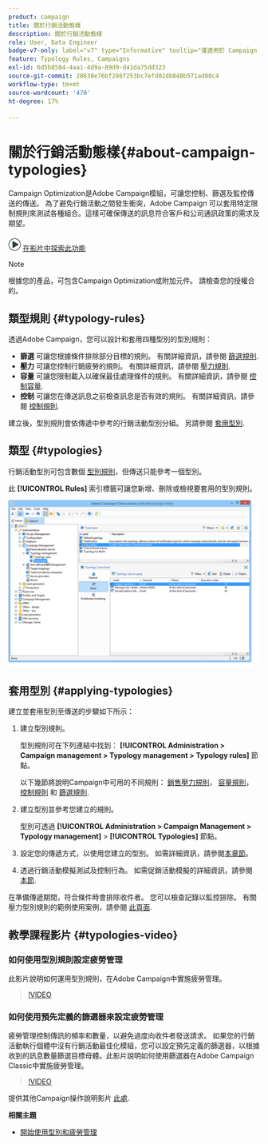 ```yaml
---
product: campaign
title: 關於行銷活動態樣
description: 關於行銷活動態樣
role: User, Data Engineer
badge-v7-only: label="v7" type="Informative" tooltip="僅適用於 Campaign Classic v7"
feature: Typology Rules, Campaigns
exl-id: 6d5b8584-4aa1-4d9a-89d9-d41da75dd323
source-git-commit: 28638e76bf286f253bc7efd02db848b571ad88c4
workflow-type: tm+mt
source-wordcount: '470'
ht-degree: 17%

---
```


# 關於行銷活動態樣{#about-campaign-typologies}

Campaign Optimization是Adobe Campaign模組，可讓您控制、篩選及監控傳送的傳送。 為了避免行銷活動之間發生衝突，Adobe Campaign 可以套用特定限制規則來測試各種組合。這樣可確保傳送的訊息符合客戶和公司通訊政策的需求及期望。

![](assets/do-not-localize/how-to-video.png) [在影片中探索此功能](#typologies-video)

>[!NOTE]
>
>根據您的產品，可包含Campaign Optimization或附加元件。 請檢查您的授權合約。

## 類型規則 {#typology-rules}

透過Adobe Campaign，您可以設計和套用四種型別的型別規則：

* **篩選** 可讓您根據條件排除部分目標的規則。 有關詳細資訊，請參閱 [篩選規則](filtering-rules.md).
* **壓力** 可讓您控制行銷疲勞的規則。 有關詳細資訊，請參閱 [壓力規則](pressure-rules.md).
* **容量** 可讓您限制載入以確保最佳處理條件的規則。 有關詳細資訊，請參閱 [控制容量](consistency-rules.md#controlling-capacity).
* **控制** 可讓您在傳送訊息之前檢查訊息是否有效的規則。 有關詳細資訊，請參閱 [控制規則](control-rules.md).

建立後，型別規則會依傳遞中參考的行銷活動型別分組。 另請參閱 [套用型別](#applying-typologies).

## 類型 {#typologies}

行銷活動型別可包含數個 [型別規則](#typology-rules)，但傳送只能參考一個型別。

此 **[!UICONTROL Rules]** 索引標籤可讓您新增、刪除或檢視要套用的型別規則。

![](assets/campaign_opt_rules_tab.png)

## 套用型別 {#applying-typologies}

建立並套用型別至傳送的步驟如下所示：

1. 建立型別規則。

   型別規則可在下列連結中找到： **[!UICONTROL Administration > Campaign management > Typology management > Typology rules]** 節點。

   以下幾節將說明Campaign中可用的不同規則： [銷售壓力規則](pressure-rules.md)， [容量規則](consistency-rules.md#controlling-capacity)， [控制規則](control-rules.md) 和 [篩選規則](filtering-rules.md).

1. 建立型別並參考您建立的規則。

   型別可透過 **[!UICONTROL Administration > Campaign Management > Typology management]** > **[!UICONTROL Typologies]** 節點。

1. 設定您的傳遞方式，以使用您建立的型別。 如需詳細資訊，請參閱[本章節](applying-rules.md#applying-a-typology-to-a-delivery)。
1. 透過行銷活動模擬測試及控制行為。 如需促銷活動模擬的詳細資訊，請參閱 [本節](campaign-simulations.md).

在準備傳遞期間，符合條件時會排除收件者。 您可以檢查記錄以監控排除。 有關壓力型別規則的範例使用案例，請參閱 [此頁面](pressure-rules.md#use-cases-on-pressure-rules).

## 教學課程影片 {#typologies-video}

### 如何使用型別規則設定疲勞管理

此影片說明如何運用型別規則，在Adobe Campaign中實施疲勞管理。

>[!VIDEO](https://video.tv.adobe.com/v/25090?quality=12)

### 如何使用預先定義的篩選器來設定疲勞管理

疲勞管理控制傳訊的頻率和數量，以避免過度向收件者發送請求。 如果您的行銷活動執行個體中沒有行銷活動最佳化模組，您可以設定預先定義的篩選器，以根據收到的訊息數量篩選目標母體。此影片說明如何使用篩選器在Adobe Campaign Classic中實施疲勞管理。

>[!VIDEO](https://video.tv.adobe.com/v/25091?quality=12)

提供其他Campaign操作說明影片 [此處](https://experienceleague.adobe.com/docs/campaign-classic-learn/tutorials/overview.html?lang=zh-Hant).

**相關主題**

* [開始使用型別和疲勞管理](pressure-rules.md)

